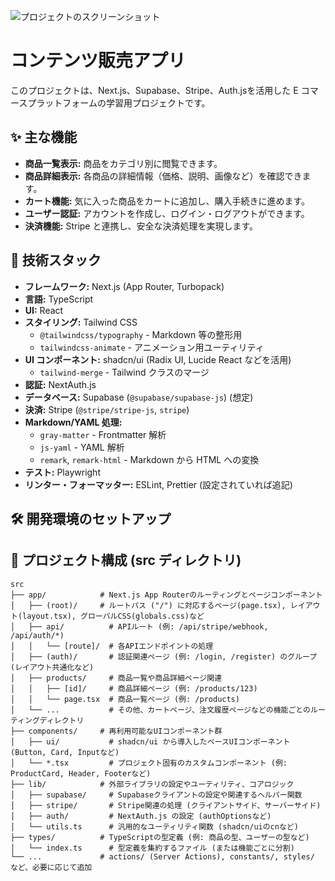 ![プロジェクトのスクリーンショット](https://github.com/user-attachments/assets/8b0680a6-1713-4e59-bb48-78cd71d901b7)

# コンテンツ販売アプリ

このプロジェクトは、Next.js、Supabase、Stripe、Auth.jsを活用した E コマースプラットフォームの学習用プロジェクトです。

## ✨ 主な機能

- **商品一覧表示:** 商品をカテゴリ別に閲覧できます。
- **商品詳細表示:** 各商品の詳細情報（価格、説明、画像など）を確認できます。
- **カート機能:** 気に入った商品をカートに追加し、購入手続きに進めます。
- **ユーザー認証:** アカウントを作成し、ログイン・ログアウトができます。
- **決済機能:** Stripe と連携し、安全な決済処理を実現します。

## 🚀 技術スタック

- **フレームワーク:** Next.js (App Router, Turbopack)
- **言語:** TypeScript
- **UI:** React
- **スタイリング:** Tailwind CSS
  - `@tailwindcss/typography` - Markdown 等の整形用
  - `tailwindcss-animate` - アニメーション用ユーティリティ
- **UI コンポーネント:** shadcn/ui (Radix UI, Lucide React などを活用)
  - `tailwind-merge` - Tailwind クラスのマージ
- **認証:** NextAuth.js
- **データベース:** Supabase (`@supabase/supabase-js`) (想定)
- **決済:** Stripe (`@stripe/stripe-js`, `stripe`)
- **Markdown/YAML 処理:**
  - `gray-matter` - Frontmatter 解析
  - `js-yaml` - YAML 解析
  - `remark`, `remark-html` - Markdown から HTML への変換
- **テスト:** Playwright
- **リンター・フォーマッター:** ESLint, Prettier (設定されていれば追記)

## 🛠️ 開発環境のセットアップ

## 📁 プロジェクト構成 (src ディレクトリ)

```
src
├── app/            # Next.js App Routerのルーティングとページコンポーネント
│   ├── (root)/     # ルートパス ("/") に対応するページ(page.tsx), レイアウト(layout.tsx), グローバルCSS(globals.css)など
│   ├── api/          # APIルート (例: /api/stripe/webhook, /api/auth/*)
│   │   └── [route]/  # 各APIエンドポイントの処理
│   ├── (auth)/       # 認証関連ページ (例: /login, /register) のグループ (レイアウト共通化など)
│   ├── products/     # 商品一覧や商品詳細ページ関連
│   │   ├── [id]/     # 商品詳細ページ (例: /products/123)
│   │   └── page.tsx  # 商品一覧ページ (例: /products)
│   └── ...           # その他、カートページ、注文履歴ページなどの機能ごとのルーティングディレクトリ
├── components/     # 再利用可能なUIコンポーネント群
│   ├── ui/           # shadcn/ui から導入したベースUIコンポーネント (Button, Card, Inputなど)
│   └── *.tsx         # プロジェクト固有のカスタムコンポーネント (例: ProductCard, Header, Footerなど)
├── lib/            # 外部ライブラリの設定やユーティリティ、コアロジック
│   ├── supabase/     # Supabaseクライアントの設定や関連するヘルパー関数
│   ├── stripe/       # Stripe関連の処理 (クライアントサイド、サーバーサイド)
│   ├── auth/         # NextAuth.js の設定 (authOptionsなど)
│   └── utils.ts      # 汎用的なユーティリティ関数 (shadcn/uiのcnなど)
├── types/          # TypeScriptの型定義 (例: 商品の型、ユーザーの型など)
│   └── index.ts      # 型定義を集約するファイル (または機能ごとに分割)
└── ...             # actions/ (Server Actions), constants/, styles/ など、必要に応じて追加
```
